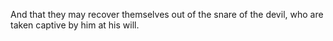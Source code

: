 And that they may recover themselves out of the snare of the devil, who are taken captive by him at his will.
